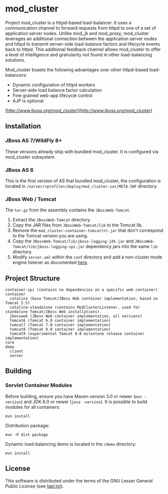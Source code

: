 mod_cluster
===========

Project mod_cluster is a httpd-based load-balancer. It uses a communication channel to forward
requests from httpd to one of a set of application server nodes. Unlike mod_jk and mod_proxy,
mod_cluster leverages an additional connection between the application server nodes and httpd
to transmit server-side load-balance factors and lifecycle events back to httpd. This additional
feedback channel allows mod_cluster to offer a level of intelligence and granularity not found in
other load-balancing solutions.

Mod_cluster boasts the following advantages over other httpd-based load-balancers:

* Dynamic configuration of httpd workers
* Server-side load balance factor calculation
* Fine grained web-app lifecycle control
* AJP is optional

[http://www.jboss.org/mod_cluster](http://www.jboss.org/mod_cluster)


Installation
------------

### JBoss AS 7/WildFly 8+

These versions already ship with bundled mod_cluster. It is configured via mod_cluster
subsystem.


### JBoss AS 6

This is the first version of AS that bundled mod_cluster, the configuration is located in
`/server/<profile>/deploy/mod_cluster.sar/META-INF` directory.


### JBoss Web / Tomcat

The `tar.gz` from the assembly contains the `JBossWeb-Tomcat`.

1. Extract the `JBossWeb-Tomcat` directory.
2. Copy the JAR files from `JBossWeb-Tomcat/lib` to the Tomcat lib.
3. Remove the `mod_cluster-container-tomcat(n).jar` that don't correspond to
   the Tomcat version you are using.
3. Copy the `JBossWeb-Tomcat/lib/jboss-logging-jdk.jar` and `JBossWeb-Tomcat/lib/jboss-logging-spi.jar`
   dependency jars into the same `lib` directory.
4. Modify `server.xml` within the `conf` directory and add a non-cluster mode
   engine listener as documented [here](http://docs.jboss.org/mod_cluster/1.2.0/html/Quick_Start_Guide.html).


Project Structure
-----------------

```
container-spi (contains no dependencies on a specific web container)
container
  catalina (base Tomcat/JBoss Web container implementation, based on Tomcat 5.5)
  catalina-standalone (contains ModClusterListener, used for standalone Tomcat/JBoss Web installations)
  jbossweb (JBoss Web container implementation, all versions)
  tomcat6 (Tomcat 6.0 container implementation)
  tomcat7 (Tomcat 7.0 container implementation)
  tomcat8 (Tomcat 8.0 container implementation)
  tomcat9 (experimental Tomcat 9.0 milestone release container implementation)
core
demo
  client
  server
```


Building
--------

### Servlet Container Modules

Before building, ensure you have Maven version 3.0 or newer (`mvn -version`) and JDK 6.0 or newer (`java -version`). 
It is possible to build modules for all containers:

    mvn install

Distribution package:

    mvn -P dist package

Dynamic load-balancing demo is located in the `/demo` directory:

    mvn install


License
-------

This software is distributed under the terms of the GNU Lesser General Public License (see [lgpl.txt](lgpl.txt)).

